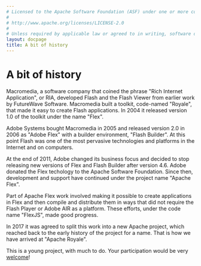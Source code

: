```yaml
---
# Licensed to the Apache Software Foundation (ASF) under one or more contributor license agreements.  See the NOTICE file distributed with this work for additional information regarding copyright ownership. The ASF licenses this file to You under the Apache License, Version 2.0 (the "License"); you may not use this file except in compliance with the License.  You may obtain a copy of the License at
# 
# http://www.apache.org/licenses/LICENSE-2.0
# 
# Unless required by applicable law or agreed to in writing, software distributed under the License is distributed on an "AS IS" BASIS, WITHOUT WARRANTIES OR CONDITIONS OF ANY KIND, either express or implied. See the License for the specific language governing permissions and limitations under the License.
layout: docpage
title: A bit of history
---
```


<!-- Drawn from material written by Judah Frangipane and Mark Kessler: https://cwiki.apache.org/confluence/display/FLEX/History -->
# A bit of history

Macromedia, a software company that coined the phrase "Rich Internet Application", or RIA, developed Flash and the Flash Viewer from earlier work by FutureWave Software. Macromedia built a toolkit, code-named "Royale", that made it easy to create Flash applications. In 2004 it released version 1.0 of the toolkit under the name "Flex".

Adobe Systems bought Macromedia in 2005 and released version 2.0 in 2006 as "Adobe Flex" with a builder environment, "Flash Builder". At this point Flash was one of the most pervasive technologies and platforms in the Internet and on computers.

At the end of 2011, Adobe changed its business focus and decided to stop releasing new versions of Flex and Flash Builder after version 4.6. Adobe donated the Flex techology to the Apache Software Foundation. Since then, development and support have continued under the project name "Apache Flex".

Part of Apache Flex work involved making it possible to create applications in Flex and then compile and distribute them in ways that did not require the Flash Player or Adobe AIR as a platform. These efforts, under the code name "FlexJS", made good progress. 

In 2017 it was agreed to split this work into a new Apache project, which reached back to the early history of the project for a name. That is how we have arrived at "Apache Royale".

This is a young project, with much to do. Your participation would be very [welcome](Welcome/get-involved.html)!
